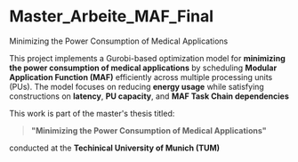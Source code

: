 # Master_Arbeite_MAF_Final
Minimizing the Power Consumption of Medical Applications

This project implements a Gurobi-based optimization model for **minimizing the power consumption of medical applications** by scheduling **Modular Application Function (MAF)** efficiently across multiple processing units (PUs). The model focuses on reducing **energy usage** while satisfying constructions on **latency**, **PU capacity**, and **MAF Task Chain dependencies**

This work is part of the master's thesis titled:

> **"Minimizing the Power Consumption of Medical Applications"**

conducted at the **Techinical University of Munich (TUM)**
